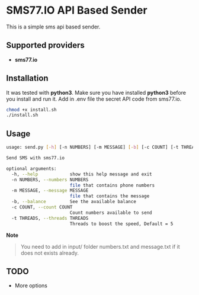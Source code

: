 # SMS77.IO API Based Sender

This is a simple sms api based sender.

## Supported providers
- **sms77.io**

## Installation

It was tested with **python3**.
Make sure you have installed **python3** before you install and run it.
Add in .env file the secret API code from sms77.io.

```bash
chmod +x install.sh
./install.sh
```

## Usage

```bash
usage: send.py [-h] [-n NUMBERS] [-m MESSAGE] [-b] [-c COUNT] [-t THREADS]

Send SMS with sms77.io

optional arguments:
  -h, --help            show this help message and exit
  -n NUMBERS, --numbers NUMBERS
                        file that contains phone numbers
  -m MESSAGE, --message MESSAGE
                        file that contains the message
  -b, --balance         See the available balance
  -c COUNT, --count COUNT
                        Count numbers available to send
  -t THREADS, --threads THREADS
                        Threads to boost the speed, Default = 5

```

**Note**
> You need to add in input/ folder numbers.txt and message.txt if it does not exists already.

## TODO

- More options